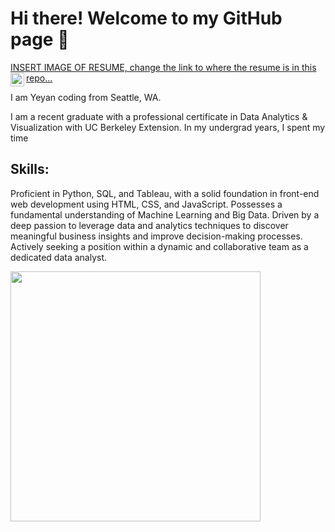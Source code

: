 # Hi there! Welcome to my GitHub page 👋
<a href=".pdf">
  INSERT IMAGE OF RESUME, change the link to where the resume is in this repo...
</a>
  
<a href="https://www.linkedin.com/in/yeyan-wang/">
  <img align="left" alt="Yeyan's Linkedin" width="22px" src="https://raw.githubusercontent.com/peterthehan/peterthehan/master/assets/linkedin.svg" />
</a>

<br />


I am Yeyan coding from Seattle, WA. 

I am a recent graduate with a professional certificate in Data Analytics & Visualization with UC Berkeley Extension. In my undergrad years, I spent my time 


Skills: 
- 
Proficient in Python, SQL, and Tableau, with a solid foundation in front-end web development using HTML, CSS, and JavaScript. Possesses a fundamental understanding of Machine Learning and Big Data. Driven by a deep passion to leverage data and analytics techniques to discover meaningful business insights and improve decision-making processes. Actively seeking a position within a dynamic and collaborative team as a dedicated data analyst.


<img src="https://usagif.com/wp-content/uploads/cat-typing-8.gif" width="400"/>
